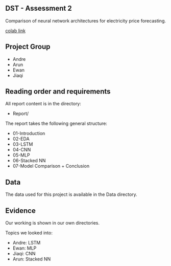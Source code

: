 ##  DST - Assessment 2  
Comparison of neural network architectures for electricity price forecasting.

[colab link](https://colab.research.google.com/drive/1YaLdZBGqaUYH1k06KjGDAoBmBNh4amAB?usp=sharing)

## Project Group 

* Andre
* Arun
* Ewan
* Jiaqi
  
## Reading order and requirements

All report content is in the directory:

* Report/

The report takes the following general structure:

* 01-Introduction
* 02-EDA
* 03-LSTM
* 04-CNN
* 05-MLP
* 06-Stacked NN
* 07-Model Comparison + Conclusion

## Data

The data used for this project is available in the Data directory.

## Evidence

Our working is shown in our own directories.


Topics we looked into:
- Andre: LSTM
- Ewan: MLP
- Jiaqi: CNN
- Arun: Stacked NN

